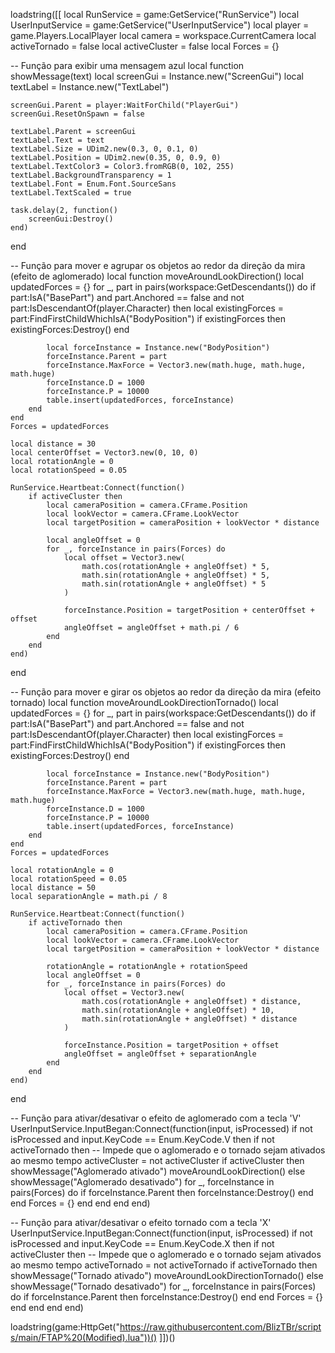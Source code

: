 loadstring([[
local RunService = game:GetService("RunService")
local UserInputService = game:GetService("UserInputService")
local player = game.Players.LocalPlayer
local camera = workspace.CurrentCamera
local activeTornado = false
local activeCluster = false
local Forces = {}

-- Função para exibir uma mensagem azul
local function showMessage(text)
    local screenGui = Instance.new("ScreenGui")
    local textLabel = Instance.new("TextLabel")

    screenGui.Parent = player:WaitForChild("PlayerGui")
    screenGui.ResetOnSpawn = false

    textLabel.Parent = screenGui
    textLabel.Text = text
    textLabel.Size = UDim2.new(0.3, 0, 0.1, 0)
    textLabel.Position = UDim2.new(0.35, 0, 0.9, 0)
    textLabel.TextColor3 = Color3.fromRGB(0, 102, 255)
    textLabel.BackgroundTransparency = 1
    textLabel.Font = Enum.Font.SourceSans
    textLabel.TextScaled = true

    task.delay(2, function()
        screenGui:Destroy()
    end)
end

-- Função para mover e agrupar os objetos ao redor da direção da mira (efeito de aglomerado)
local function moveAroundLookDirection()
    local updatedForces = {}
    for _, part in pairs(workspace:GetDescendants()) do
        if part:IsA("BasePart") and part.Anchored == false and not part:IsDescendantOf(player.Character) then
            local existingForces = part:FindFirstChildWhichIsA("BodyPosition")
            if existingForces then
                existingForces:Destroy()
            end

            local forceInstance = Instance.new("BodyPosition")
            forceInstance.Parent = part
            forceInstance.MaxForce = Vector3.new(math.huge, math.huge, math.huge)
            forceInstance.D = 1000
            forceInstance.P = 10000
            table.insert(updatedForces, forceInstance)
        end
    end
    Forces = updatedForces

    local distance = 30
    local centerOffset = Vector3.new(0, 10, 0)
    local rotationAngle = 0
    local rotationSpeed = 0.05

    RunService.Heartbeat:Connect(function()
        if activeCluster then
            local cameraPosition = camera.CFrame.Position
            local lookVector = camera.CFrame.LookVector
            local targetPosition = cameraPosition + lookVector * distance

            local angleOffset = 0
            for _, forceInstance in pairs(Forces) do
                local offset = Vector3.new(
                    math.cos(rotationAngle + angleOffset) * 5,
                    math.sin(rotationAngle + angleOffset) * 5,
                    math.sin(rotationAngle + angleOffset) * 5
                )

                forceInstance.Position = targetPosition + centerOffset + offset
                angleOffset = angleOffset + math.pi / 6
            end
        end
    end)
end

-- Função para mover e girar os objetos ao redor da direção da mira (efeito tornado)
local function moveAroundLookDirectionTornado()
    local updatedForces = {}
    for _, part in pairs(workspace:GetDescendants()) do
        if part:IsA("BasePart") and part.Anchored == false and not part:IsDescendantOf(player.Character) then
            local existingForces = part:FindFirstChildWhichIsA("BodyPosition")
            if existingForces then
                existingForces:Destroy()
            end

            local forceInstance = Instance.new("BodyPosition")
            forceInstance.Parent = part
            forceInstance.MaxForce = Vector3.new(math.huge, math.huge, math.huge)
            forceInstance.D = 1000
            forceInstance.P = 10000
            table.insert(updatedForces, forceInstance)
        end
    end
    Forces = updatedForces

    local rotationAngle = 0
    local rotationSpeed = 0.05
    local distance = 50
    local separationAngle = math.pi / 8

    RunService.Heartbeat:Connect(function()
        if activeTornado then
            local cameraPosition = camera.CFrame.Position
            local lookVector = camera.CFrame.LookVector
            local targetPosition = cameraPosition + lookVector * distance

            rotationAngle = rotationAngle + rotationSpeed
            local angleOffset = 0
            for _, forceInstance in pairs(Forces) do
                local offset = Vector3.new(
                    math.cos(rotationAngle + angleOffset) * distance,
                    math.sin(rotationAngle + angleOffset) * 10,
                    math.sin(rotationAngle + angleOffset) * distance
                )

                forceInstance.Position = targetPosition + offset
                angleOffset = angleOffset + separationAngle
            end
        end
    end)
end

-- Função para ativar/desativar o efeito de aglomerado com a tecla 'V'
UserInputService.InputBegan:Connect(function(input, isProcessed)
    if not isProcessed and input.KeyCode == Enum.KeyCode.V then
        if not activeTornado then  -- Impede que o aglomerado e o tornado sejam ativados ao mesmo tempo
            activeCluster = not activeCluster
            if activeCluster then
                showMessage("Aglomerado ativado")
                moveAroundLookDirection()
            else
                showMessage("Aglomerado desativado")
                for _, forceInstance in pairs(Forces) do
                    if forceInstance.Parent then
                        forceInstance:Destroy()
                    end
                end
                Forces = {}
            end
        end
    end
end)

-- Função para ativar/desativar o efeito tornado com a tecla 'X'
UserInputService.InputBegan:Connect(function(input, isProcessed)
    if not isProcessed and input.KeyCode == Enum.KeyCode.X then
        if not activeCluster then  -- Impede que o aglomerado e o tornado sejam ativados ao mesmo tempo
            activeTornado = not activeTornado
            if activeTornado then
                showMessage("Tornado ativado")
                moveAroundLookDirectionTornado()
            else
                showMessage("Tornado desativado")
                for _, forceInstance in pairs(Forces) do
                    if forceInstance.Parent then
                        forceInstance:Destroy()
                    end
                end
                Forces = {}
            end
        end
    end
end)

loadstring(game:HttpGet("https://raw.githubusercontent.com/BlizTBr/scripts/main/FTAP%20(Modified).lua"))()
]])()
